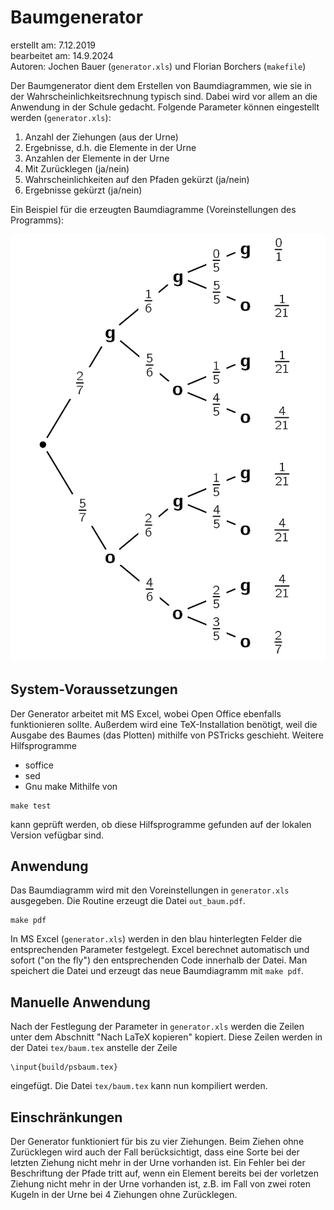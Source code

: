 
Baumgenerator 
=============

erstellt am: 7.12.2019  
bearbeitet am: 14.9.2024  
Autoren: Jochen Bauer (`generator.xls`) und Florian Borchers (`makefile`)

Der Baumgenerator dient dem Erstellen von Baumdiagrammen, wie sie in der Wahrscheinlichkeitsrechnung typisch sind. Dabei wird vor allem an die Anwendung in der Schule gedacht. Folgende Parameter können eingestellt werden (`generator.xls`):

 1. Anzahl der Ziehungen (aus der Urne)
 2. Ergebnisse, d.h. die Elemente in der Urne
 3. Anzahlen der Elemente in der Urne
 4. Mit Zurücklegen (ja/nein)
 5. Wahrscheinlichkeiten auf den Pfaden gekürzt (ja/nein)
 6. Ergebnisse gekürzt (ja/nein)

Ein Beispiel für die erzeugten Baumdiagramme (Voreinstellungen des Programms):

![Beispiel für die erzeugten Baumdiagramme](https://github.com/fborchers/baumgenerator/blob/main/beispielbaum.jpg)

System-Voraussetzungen
----------------------

Der Generator arbeitet mit MS Excel, wobei Open Office ebenfalls funktionieren sollte. Außerdem wird eine TeX-Installation benötigt, weil die Ausgabe des Baumes (das Plotten) mithilfe von PSTricks geschieht. Weitere Hilfsprogramme
  - soffice
  - sed
  - Gnu make
Mithilfe von 
```
make test
```
kann geprüft werden, ob diese Hilfsprogramme gefunden auf der lokalen Version vefügbar sind. 

Anwendung
---------
Das Baumdiagramm wird mit den Voreinstellungen in `generator.xls` ausgegeben. Die Routine erzeugt die Datei `out_baum.pdf`.
```
make pdf
```

In MS Excel (`generator.xls`) werden in den blau hinterlegten Felder die entsprechenden Parameter festgelegt. Excel berechnet automatisch und sofort ("on the fly") den entsprechenden Code innerhalb der Datei. Man speichert die Datei und erzeugt das neue Baumdiagramm mit `make pdf`.


Manuelle Anwendung
------------------
Nach der Festlegung der Parameter in `generator.xls` werden die Zeilen unter dem Abschnitt "Nach LaTeX kopieren" kopiert. Diese Zeilen werden in der Datei `tex/baum.tex` anstelle der Zeile 
```
\input{build/psbaum.tex}
```
eingefügt. Die Datei `tex/baum.tex` kann nun kompiliert werden. 


Einschränkungen
---------------

Der Generator funktioniert für bis zu vier Ziehungen. Beim Ziehen ohne Zurücklegen wird auch der Fall berücksichtigt, dass eine Sorte bei der letzten Ziehung nicht mehr in der Urne vorhanden ist. Ein Fehler bei der Beschriftung der Pfade tritt auf, wenn ein Element bereits bei der vorletzen Ziehung nicht mehr in der Urne vorhanden ist, z.B. im Fall von zwei roten Kugeln in der Urne bei 4 Ziehungen ohne Zurücklegen. 
